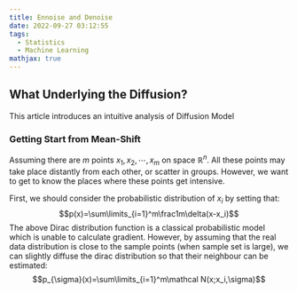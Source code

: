 ```yaml
---
title: Ennoise and Denoise
date: 2022-09-27 03:12:55
tags:
  - Statistics
  - Machine Learning
mathjax: true
---
```


## What Underlying the Diffusion?
This article introduces an intuitive analysis of Diffusion Model

### Getting Start from Mean-Shift

Assuming there are $m$ points $x_1,x_2,\cdots,x_m$ on space $\mathbb R^n$. All these points may take place distantly from each other, or scatter in groups. However, we want to get to know the places where these points get intensive.

First, we should consider the probabilistic distribution of $x_i$ by setting that:
$$p(x)=\sum\limits_{i=1}^m\frac1m\delta(x-x_i)$$
The above Dirac distribution function is a classical probabilistic model which is unable to calculate gradient. However, by assuming that the real data distribution is close to the sample points (when sample set is large), we can slightly diffuse the dirac distribution so that their neighbour can be estimated:
$$p_{\sigma}(x)=\sum\limits_{i=1}^m\mathcal N(x;x_i,\sigma)$$

